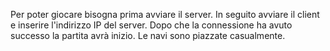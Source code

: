 Per poter giocare bisogna prima avviare il server. In seguito avviare il client e inserire l'indirizzo IP del server.
Dopo che la connessione ha avuto successo la partita avrà inizio. Le navi sono piazzate casualmente. 
